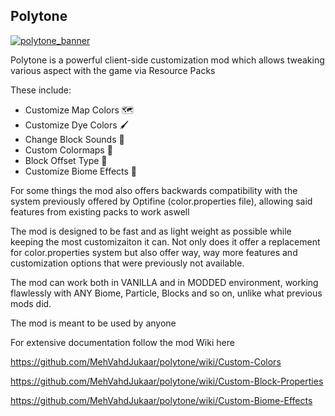 ## Polytone
[![polytone_banner](https://github.com/MehVahdJukaar/polytone/assets/24719182/7c5bb84a-5aa8-4883-9e23-c27e8ce60c22)](https://legacy.curseforge.com/minecraft/mc-mods/polytone)

Polytone is a powerful client-side customization mod which allows tweaking various aspect with the game via Resource Packs

These include:

* Customize Map Colors 🗺️
* Customize Dye Colors 🖌️
* Change Block Sounds 🎵
* Custom Colormaps 🎨
* Block Offset Type 📐
* Customize Biome Effects 🌊

For some things the mod also offers backwards compatibility with the system previously offered by Optifine (color.properties file), allowing said features from existing packs to work aswell

The mod is designed to be fast and as light weight as possible while keeping the most customizaiton it can. 
Not only does it offer a replacement for color.properties system but also offer way, way more features and customization options that were previously not available.

The mod can work both in VANILLA and in MODDED environment, working flawlessly with ANY Biome, Particle, Blocks and so on, unlike what previous mods did.

The mod is meant to be used by anyone


For extensive documentation follow the mod Wiki here

https://github.com/MehVahdJukaar/polytone/wiki/Custom-Colors

https://github.com/MehVahdJukaar/polytone/wiki/Custom-Block-Properties

https://github.com/MehVahdJukaar/polytone/wiki/Custom-Biome-Effects
